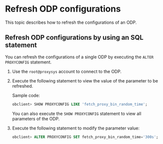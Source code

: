 # Refresh ODP configurations

This topic describes how to refresh the configurations of an ODP.

## Refresh ODP configurations by using an SQL statement

You can refresh the configurations of a single ODP by executing the `ALTER PROXYCONFIG` statement.

1. Use the `root@proxysys` account to connect to the ODP.

2. Execute the following statement to view the value of the parameter to be refreshed.

   Sample code:

   ```sql
   obclient> SHOW PROXYCONFIG LIKE 'fetch_proxy_bin_random_time';
   ```

   You can also execute the `SHOW PROXYCONFIG` statement to view all parameters of the ODP.

3. Execute the following statement to modify the parameter value:

   ```sql
   obclient> ALTER PROXYCONFIG SET fetch_proxy_bin_random_time='300s';
   ```
